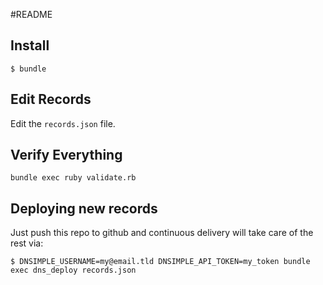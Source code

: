 #README

## Install
`$ bundle `

## Edit Records

Edit the `records.json` file.

## Verify Everything

`bundle exec ruby validate.rb`

## Deploying new records

Just push this repo to github and continuous delivery will take care of the rest via:

`$ DNSIMPLE_USERNAME=my@email.tld DNSIMPLE_API_TOKEN=my_token bundle exec dns_deploy records.json `
